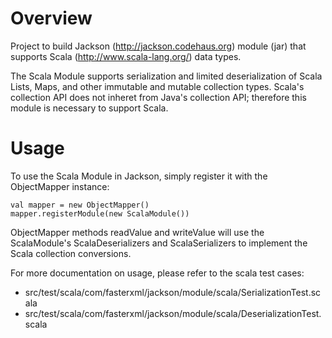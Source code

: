 # Overview

Project to build Jackson (http://jackson.codehaus.org) module (jar) that supports Scala (http://www.scala-lang.org/) data types.

The Scala Module supports serialization and limited deserialization of Scala Lists, Maps, and other immutable and mutable collection types. Scala's collection API does not inheret from Java's collection API; therefore this module is necessary to support Scala.

# Usage

To use the Scala Module in Jackson, simply register it with the ObjectMapper instance:

    val mapper = new ObjectMapper()
    mapper.registerModule(new ScalaModule())

ObjectMapper methods readValue and writeValue will use the ScalaModule's ScalaDeserializers and ScalaSerializers to implement the Scala collection conversions. 

For more documentation on usage, please refer to the scala test cases:

* src/test/scala/com/fasterxml/jackson/module/scala/SerializationTest.scala
* src/test/scala/com/fasterxml/jackson/module/scala/DeserializationTest.scala
